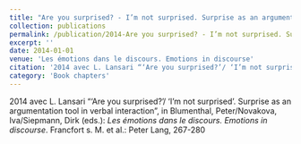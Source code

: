 ```yaml
---
title: "Are you surprised? - I’m not surprised. Surprise as an argumentation tool in verbal interaction"
collection: publications
permalink: /publication/2014-Are you surprised? - I’m not surprised. Surprise as an argumentation tool in verbal interaction
excerpt: ''
date: 2014-01-01
venue: 'Les émotions dans le discours. Emotions in discourse'
citation: '2014 avec L. Lansari “‘Are you surprised?’/ ‘I’m not surprised’. Surprise as an argumentation tool in verbal interaction”, in Blumenthal, Peter/Novakova, Iva/Siepmann, Dirk (eds.): <i>Les émotions dans le discours. Emotions in discourse</i>. Francfort s. M. et al.: Peter Lang, 267-280'
category: 'Book chapters'
---
```

2014 avec L. Lansari “‘Are you surprised?’/ ‘I’m not surprised’. Surprise as an argumentation tool in verbal interaction”, in Blumenthal, Peter/Novakova, Iva/Siepmann, Dirk (eds.): <i>Les émotions dans le discours. Emotions in discourse</i>. Francfort s. M. et al.: Peter Lang, 267-280
